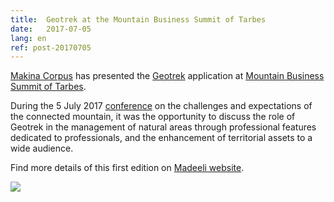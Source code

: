 ```yaml
---
title:  Geotrek at the Mountain Business Summit of Tarbes
date:   2017-07-05
lang: en
ref: post-20170705
---
```


<a href="https://makina-corpus.com/" target="_blank">Makina Corpus</a> has presented the <a href="http://geotrek.fr" target="_blank">Geotrek</a> application at  <a href="http://www.mountainbusinesssummit.com/index.php/fr/" target="_blank">Mountain Business Summit of Tarbes</a>.

During the 5 July 2017 <a href="http://www.mountainbusinesssummit.com/index.php/fr/programme/conferences" target="_blank">conference</a> on the challenges and expectations of the connected mountain, it was the opportunity to discuss the role of Geotrek in the management of natural areas through professional features dedicated to professionals, and the enhancement of territorial assets to a wide audience.

Find more details of this first edition on <a href="http://www.madeeli.fr/actualites/retour-sur-mountain-business-summit/?utm_source=newsletter&utm_medium=email&utm_campaign=madeelink-20-juillet-2017" target="_blank">Madeeli website</a>.

<a ><img style="max-width: 100%;" src="{{ site.baseurl }}/assets/img/MBS_2017.png"></a>
